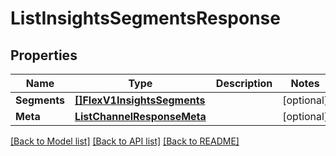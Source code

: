 # ListInsightsSegmentsResponse

## Properties

Name | Type | Description | Notes
------------ | ------------- | ------------- | -------------
**Segments** | [**[]FlexV1InsightsSegments**](FlexV1InsightsSegments.md) |  |[optional] 
**Meta** | [**ListChannelResponseMeta**](ListChannelResponseMeta.md) |  |[optional] 

[[Back to Model list]](../README.md#documentation-for-models) [[Back to API list]](../README.md#documentation-for-api-endpoints) [[Back to README]](../README.md)


